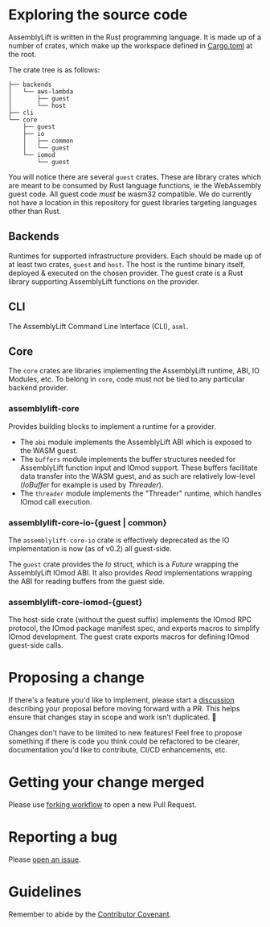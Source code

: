 # Exploring the source code
AssemblyLift is written in the Rust programming language. It is made up of a number of crates, which make up the workspace
defined in [Cargo.toml](Cargo.toml) at the root.

The crate tree is as follows:
```
├── backends
│   └── aws-lambda
│       ├── guest
│       └── host
├── cli
└── core
    ├── guest
    ├── io
    │   ├── common
    │   └── guest
    └── iomod
        └── guest

```

You will notice there are several `guest` crates. These are library crates which are meant to be consumed by Rust language 
functions, ie the WebAssembly guest code. All guest code _must_ be wasm32 compatible. We do currently not have a location 
in this repository for guest libraries targeting languages other than Rust.

## Backends
Runtimes for supported infrastructure providers. Each should be made up of at least two crates, `guest` and `host`. The 
host is the runtime binary itself, deployed & executed on the chosen provider. The guest crate is a Rust library supporting 
AssemblyLift functions on the provider. 

## CLI
The AssemblyLift Command Line Interface (CLI), `asml`.

## Core
The `core` crates are libraries implementing the AssemblyLift runtime, ABI, IO Modules, etc. To belong in `core`, code 
must not be tied to any particular backend provider.

### assemblylift-core
Provides building blocks to implement a runtime for a provider.
* The `abi` module implements the AssemblyLift ABI which is exposed to the WASM guest.
* The `buffers` module implements the buffer structures needed for AssemblyLift function input and IOmod support. These 
    buffers facilitate data transfer into the WASM guest, and as such are relatively low-level (_IoBuffer_ for example is used by _Threader_).
* The `threader` module implements the "Threader" runtime, which handles IOmod call execution.

### assemblylift-core-io-{guest | common}
The `assemblylift-core-io` crate is effectively deprecated as the IO implementation is now (as of v0.2) all guest-side.

The `guest` crate provides the _Io_ struct, which is a _Future_ wrapping the AssemblyLift IOmod ABI. It also provides 
_Read_ implementations wrapping the ABI for reading buffers from the guest side.

### assemblylift-core-iomod-{guest}
The host-side crate (without the guest suffix) implements the IOmod RPC protocol, the IOmod package manifest spec, and 
exports macros to simplify IOmod development. The guest crate exports macros for defining IOmod guest-side calls.

# Proposing a change
If there's a feature you'd like to implement, please start a [discussion](https://github.com/akkoro/assemblylift/discussions) describing 
your proposal before moving forward with a PR. This helps ensure that changes stay in scope and work isn't duplicated. 🙂

Changes don't have to be limited to new features! Feel free to propose something if there is code you think could be 
refactored to be clearer, documentation you'd like to contribute, CI/CD enhancements, etc.

# Getting your change merged
Please use [forking workflow](https://www.atlassian.com/git/tutorials/comparing-workflows/forking-workflow) to open a new Pull Request.

# Reporting a bug
Please [open an issue](https://github.com/akkoro/assemblylift/issues/new?labels=bug).

# Guidelines
Remember to abide by the [Contributor Covenant](CODE_OF_CONDUCT.md).